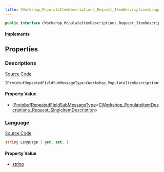 ```yaml
---
title: CWorkshop_PopulateItemDescriptions_Request_ItemDescriptionsLanguageBlock
---
```


```csharp
public interface CWorkshop_PopulateItemDescriptions_Request_ItemDescriptionsLanguageBlock : ITypedProtobuf<CWorkshop_PopulateItemDescriptions_Request_ItemDescriptionsLanguageBlock>, INativeHandle
```

#### Implements

## Properties

### Descriptions

[Source Code](https://github.com/swiftly-solution/swiftlys2/blob/beta/managed/src/SwiftlyS2.Generated/Protobufs/Interfaces/CWorkshop_PopulateItemDescriptions_Request_ItemDescriptionsLanguageBlock.cs#L16)

```csharp
IProtobufRepeatedFieldSubMessageType<CWorkshop_PopulateItemDescriptions_Request_SingleItemDescription> Descriptions { get; }
```

#### Property Value

- [IProtobufRepeatedFieldSubMessageType](/docs/api/shared/netmessages/iprotobufrepeatedfieldsubmessagetype-1)<[CWorkshop_PopulateItemDescriptions_Request_SingleItemDescription](/docs/api/shared/protobufdefinitions/cworkshop_populateitemdescriptions_request_singleitemdescription)>

### Language

[Source Code](https://github.com/swiftly-solution/swiftlys2/blob/beta/managed/src/SwiftlyS2.Generated/Protobufs/Interfaces/CWorkshop_PopulateItemDescriptions_Request_ItemDescriptionsLanguageBlock.cs#L13)

```csharp
string Language { get; set; }
```

#### Property Value

- [string](https://learn.microsoft.com/dotnet/api/system.string)

